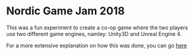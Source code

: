 # Nordic Game Jam 2018

This was a fun experiment to create a co-op game where the two players use two different game engines, namley: Unity3D and Unreal Engine 4.

For a more extensive explanation on how this was done, you can go [here](http://www.mansisaksson.com/story-viewer/5d10ea0b1304b40033ff50ec)
